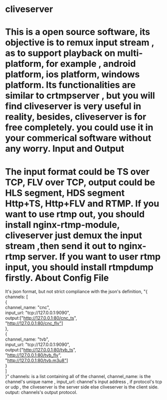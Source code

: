cliveserver
===========
 This is a open source software, its objective is to remux input stream , as to support playback
on multi-platform, for example , android platform, ios platform, windows platform.
 Its functionalities are similar to crtmpserver , but you will find cliveserver is very useful in reality,
besides, cliveserver is for free completely. you could use it in your commerical software without any worry.
Input and Output
=========
  The input format could be TS over TCP, FLV over TCP, output could be HLS segment, HDS segment
Http+TS, Http+FLV and RTMP.
 If you want to use rtmp out, you should install nginx-rtmp-module, cliveserver just demux the input
stream ,then send it out to nginx-rtmp server.
 If you want to user rtmp input, you should install rtmpdump firstly. 
About Config File
==================
It's json format, but not strict compliance with the json's definition,                                      "{                                                                                                         
   channels: [                                                                                              
   {                                                                                                        
       channel_name: "cnc",                                                                                 
       input_url: "tcp://127.0.0.1:9090",                                                                 
       output:["http://127.0.0.1:80/cnc_ts",                                                
              "http://127.0.0.1:80/cnc_flv"]                                                   
      },                      
      {                          
       channel_name: "tvb",                   
       input_url: "tcp://127.0.0.1:9090",             
       output:["http://127.0.0.1:80/tvb_ts",             
              "http://127.0.0.1:80/tvb_flv",           
              "http://127.0.0.1:80/tvb.m3u8"]         
      }           
    ]                                         
  }"
  channels: is a list containing all of the channel,
  channel_name: is the channel's unique name , 
  input_url: channel's input address , if protocol's tcp or udp , the cliveserver is the server side
  else cliveserver is the client side.
  output: channels's output protocol.
